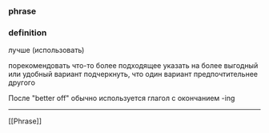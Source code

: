 ### phrase

### definition
лучше (использовать)

порекомендовать что-то более подходящее
указать на более выгодный или удобный вариант
подчеркнуть, что один вариант предпочтительнее другого

После "better off" обычно используется глагол с окончанием -ing 

---

[[Phrase]]